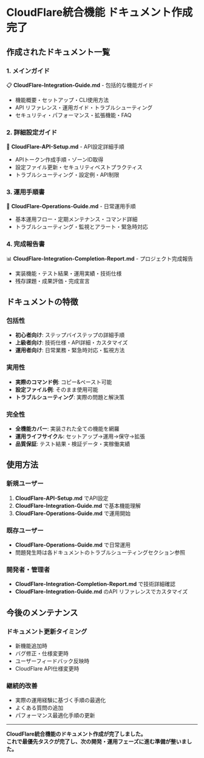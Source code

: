 # CloudFlare統合機能 ドキュメント作成完了

## 作成されたドキュメント一覧

### 1. メインガイド
📋 **CloudFlare-Integration-Guide.md** - 包括的な機能ガイド
- 機能概要・セットアップ・CLI使用方法
- API リファレンス・運用ガイド・トラブルシューティング
- セキュリティ・パフォーマンス・拡張機能・FAQ

### 2. 詳細設定ガイド  
🔧 **CloudFlare-API-Setup.md** - API設定詳細手順
- APIトークン作成手順・ゾーンID取得
- 設定ファイル更新・セキュリティベストプラクティス
- トラブルシューティング・設定例・API制限

### 3. 運用手順書
📖 **CloudFlare-Operations-Guide.md** - 日常運用手順
- 基本運用フロー・定期メンテナンス・コマンド詳細
- トラブルシューティング・監視とアラート・緊急時対応

### 4. 完成報告書
📊 **CloudFlare-Integration-Completion-Report.md** - プロジェクト完成報告
- 実装機能・テスト結果・運用実績・技術仕様
- 残存課題・成果評価・完成宣言

## ドキュメントの特徴

### 包括性
- **初心者向け**: ステップバイステップの詳細手順
- **上級者向け**: 技術仕様・API詳細・カスタマイズ
- **運用者向け**: 日常業務・緊急時対応・監視方法

### 実用性
- **実際のコマンド例**: コピー&ペースト可能
- **設定ファイル例**: そのまま使用可能
- **トラブルシューティング**: 実際の問題と解決策

### 完全性
- **全機能カバー**: 実装された全ての機能を網羅
- **運用ライフサイクル**: セットアップ→運用→保守→拡張
- **品質保証**: テスト結果・検証データ・実稼働実績

## 使用方法

### 新規ユーザー
1. **CloudFlare-API-Setup.md** でAPI設定
2. **CloudFlare-Integration-Guide.md** で基本機能理解
3. **CloudFlare-Operations-Guide.md** で運用開始

### 既存ユーザー
- **CloudFlare-Operations-Guide.md** で日常運用
- 問題発生時は各ドキュメントのトラブルシューティングセクション参照

### 開発者・管理者
- **CloudFlare-Integration-Completion-Report.md** で技術詳細確認
- **CloudFlare-Integration-Guide.md** のAPI リファレンスでカスタマイズ

## 今後のメンテナンス

### ドキュメント更新タイミング
- 新機能追加時
- バグ修正・仕様変更時  
- ユーザーフィードバック反映時
- CloudFlare API仕様変更時

### 継続的改善
- 実際の運用経験に基づく手順の最適化
- よくある質問の追加
- パフォーマンス最適化手順の更新

---

**CloudFlare統合機能のドキュメント作成が完了しました。**  
**これで最優先タスクが完了し、次の開発・運用フェーズに進む準備が整いました。**

